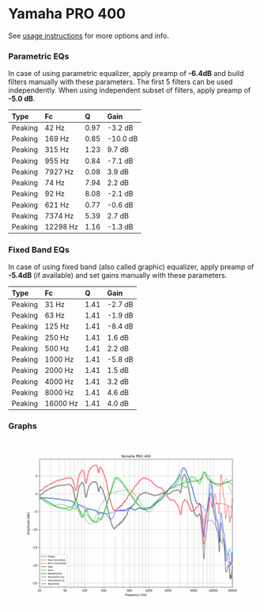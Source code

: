 # Yamaha PRO 400
See [usage instructions](https://github.com/jaakkopasanen/AutoEq#usage) for more options and info.

### Parametric EQs
In case of using parametric equalizer, apply preamp of **-6.4dB** and build filters manually
with these parameters. The first 5 filters can be used independently.
When using independent subset of filters, apply preamp of **-5.0 dB**.

| Type    | Fc       |    Q | Gain     |
|:--------|:---------|:-----|:---------|
| Peaking | 42 Hz    | 0.97 | -3.2 dB  |
| Peaking | 169 Hz   | 0.85 | -10.0 dB |
| Peaking | 315 Hz   | 1.23 | 9.7 dB   |
| Peaking | 955 Hz   | 0.84 | -7.1 dB  |
| Peaking | 7927 Hz  | 0.08 | 3.9 dB   |
| Peaking | 74 Hz    | 7.94 | 2.2 dB   |
| Peaking | 92 Hz    | 8.08 | -2.1 dB  |
| Peaking | 621 Hz   | 0.77 | -0.6 dB  |
| Peaking | 7374 Hz  | 5.39 | 2.7 dB   |
| Peaking | 12298 Hz | 1.16 | -1.3 dB  |

### Fixed Band EQs
In case of using fixed band (also called graphic) equalizer, apply preamp of **-5.4dB**
(if available) and set gains manually with these parameters.

| Type    | Fc       |    Q | Gain    |
|:--------|:---------|:-----|:--------|
| Peaking | 31 Hz    | 1.41 | -2.7 dB |
| Peaking | 63 Hz    | 1.41 | -1.9 dB |
| Peaking | 125 Hz   | 1.41 | -8.4 dB |
| Peaking | 250 Hz   | 1.41 | 1.6 dB  |
| Peaking | 500 Hz   | 1.41 | 2.2 dB  |
| Peaking | 1000 Hz  | 1.41 | -5.8 dB |
| Peaking | 2000 Hz  | 1.41 | 1.5 dB  |
| Peaking | 4000 Hz  | 1.41 | 3.2 dB  |
| Peaking | 8000 Hz  | 1.41 | 4.6 dB  |
| Peaking | 16000 Hz | 1.41 | 4.0 dB  |

### Graphs
![](./Yamaha%20PRO%20400.png)
